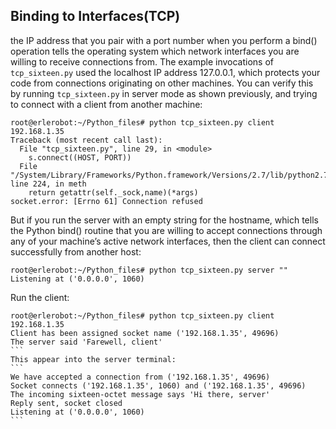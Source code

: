 ## Binding to Interfaces(TCP)

the IP address that you pair with a port number
when you perform a bind() operation tells the operating system which network interfaces you are
willing to receive connections from. The example invocations of `tcp_sixteen.py` used the localhost IP address
127.0.0.1, which protects your code from connections originating on other machines.
You can verify this by running `tcp_sixteen.py` in server mode as shown previously, and trying to connect
with a client from another machine:
```
root@erlerobot:~/Python_files# python tcp_sixteen.py client 192.168.1.35
Traceback (most recent call last):
  File "tcp_sixteen.py", line 29, in <module>
    s.connect((HOST, PORT))
  File "/System/Library/Frameworks/Python.framework/Versions/2.7/lib/python2.7/socket.py", line 224, in meth
    return getattr(self._sock,name)(*args)
socket.error: [Errno 61] Connection refused

```
But if you run the server with an empty string for the hostname, which tells the Python bind()
routine that you are willing to accept connections through any of your machine’s active network
interfaces, then the client can connect successfully from another host:
```
root@erlerobot:~/Python_files# python tcp_sixteen.py server ""
Listening at ('0.0.0.0', 1060)
````
Run the client:
````
root@erlerobot:~/Python_files# python tcp_sixteen.py client 192.168.1.35
Client has been assigned socket name ('192.168.1.35', 49696)
The server said 'Farewell, client'
```
This appear into the server terminal:
```
We have accepted a connection from ('192.168.1.35', 49696)
Socket connects ('192.168.1.35', 1060) and ('192.168.1.35', 49696)
The incoming sixteen-octet message says 'Hi there, server'
Reply sent, socket closed
Listening at ('0.0.0.0', 1060)
```


